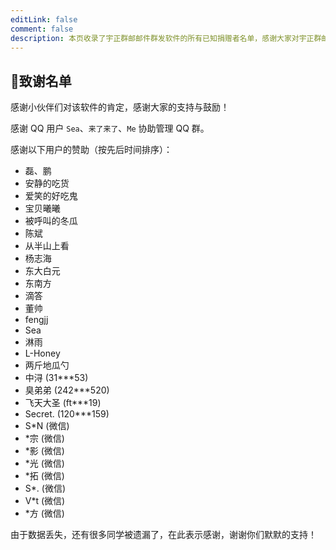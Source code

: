 ```yaml
---
editLink: false
comment: false
description: 本页收录了宇正群邮邮件群发软件的所有已知捐赠者名单，感谢大家对宇正群邮的支持！宇正群邮是一款开源、好用的邮件群发软件，助力高效邮件营销，是您值得信赖的邮件营销软件选择。
---
```


## 🍉致谢名单

感谢小伙伴们对该软件的肯定，感谢大家的支持与鼓励！

感谢 QQ 用户 `Sea`、`来了来了`、`Me` 协助管理 QQ 群。

感谢以下用户的赞助（按先后时间排序）：

- 磊、鹏
- 安静的吃货
- 爱笑的好吃鬼
- 宝贝曦曦
- 被呼叫的冬瓜
- 陈斌
- 从半山上看
- 杨志海
- 东大白元
- 东南方
- 滴答
- 董帅
- fengjj
- Sea
- 淋雨
- L-Honey
- 两斤地瓜勺
- 中浔 (31***53)
- 臭弟弟 (242***520)
- 飞天大圣 (ft***19)
- Secret. (120***159)
- S*N (微信)
- *宗 (微信)
- *影 (微信)
- *光 (微信)
- *拓 (微信)
- S*. (微信)
- V*t (微信)
- *方 (微信)

由于数据丢失，还有很多同学被遗漏了，在此表示感谢，谢谢你们默默的支持！